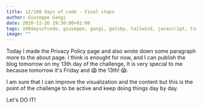 ```yaml
---
title: 12/100 days of code - Final steps
author: Giuseppe Gangi
date: 2020-11-26 19:30:00+01:00
tags: 100daysofcode, giuseppe, gangi, gatsby, tailwind, javascript, timeline, aboutme, privacy policy
image: ""
---
```


Today I made the Privacy Policy page and also wrote down some paragraph more to the about page. I think is enought for now, and I can publish the blog tomorrow on my 13th day of the challenge, It is very special to me because tomorrow it's Friday and 😱 the 13th! 😱.

I am sure that I can improve the visualization and the content but this is the point of the challenge to be active and keep doing things day by day.

Let's DO IT!
